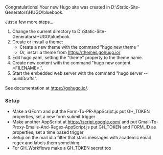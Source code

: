 Congratulations! Your new Hugo site was created in D:\Static-Site-Generators\HUGO\bluebook.

Just a few more steps...

1. Change the current directory to D:\Static-Site-Generators\HUGO\bluebook.
2. Create or install a theme:
   - Create a new theme with the command "hugo new theme <THEMENAME>"
   - Or, install a theme from https://themes.gohugo.io/
3. Edit hugo.yaml, setting the "theme" property to the theme name.
4. Create new content with the command "hugo new content <SECTIONNAME>\<FILENAME>.<FORMAT>".
5. Start the embedded web server with the command "hugo server --buildDrafts".

See documentation at https://gohugo.io/.


### Setup
- Make a GForm and put the Form-To-PR-AppScript.js put GH_TOKEN properties, set a new form submit trigger
- Make another AppScript at https://script.google.com/ and put Gmail-To-Proxy-Emails-And-Regex-AppScript.js put GH_TOKEN and FORM_ID as properties, set a time based trigger
- Setup on the mail id a filter that stars messages with academic email regex and labels them something
- For GH_Workflows make a GH_TOKEN secret too

